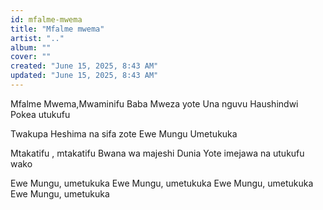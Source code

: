 ```yaml
---
id: mfalme-mwema
title: "Mfalme mwema"
artist: ".."
album: ""
cover: ""
created: "June 15, 2025, 8:43 AM"
updated: "June 15, 2025, 8:43 AM"
---
```


Mfalme Mwema,Mwaminifu
Baba Mweza yote
Una nguvu Haushindwi
Pokea utukufu

Twakupa
Heshima na sifa zote
Ewe Mungu
Umetukuka

Mtakatifu , mtakatifu
Bwana wa majeshi
Dunia Yote imejawa
na utukufu wako

Ewe Mungu, umetukuka
Ewe Mungu, umetukuka
Ewe Mungu, umetukuka
Ewe Mungu, umetukuka